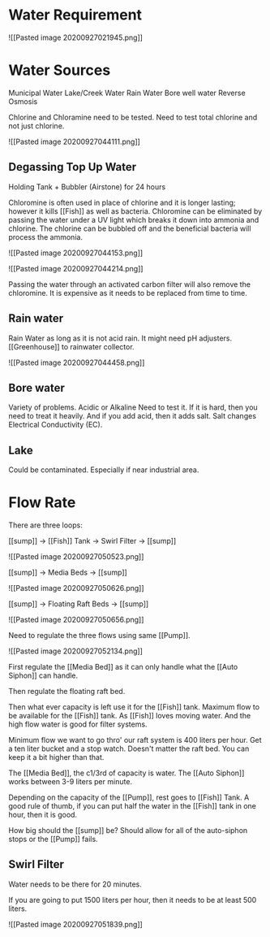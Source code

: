 # Water Requirement

![[Pasted image 20200927021945.png]]

# Water Sources

Municipal Water
Lake/Creek Water
Rain Water
Bore well water
Reverse Osmosis

Chlorine and Chloramine need to be tested. Need to test total chlorine and not just chlorine.

![[Pasted image 20200927044111.png]]

## Degassing Top Up Water
Holding Tank + Bubbler (Airstone) for 24 hours

Chloromine is often used in place of chlorine and it is longer lasting; however it kills [[Fish]] as well as bacteria. Chloromine can be eliminated by passing the water under a UV light which breaks it down into ammonia and chlorine. The chlorine can be bubbled off and the beneficial bacteria will process the ammonia.

![[Pasted image 20200927044153.png]]

![[Pasted image 20200927044214.png]]

Passing the water through an activated carbon filter will also remove the chloromine. It is expensive as it needs to be replaced from time to time.

## Rain water
Rain Water as long as it is not acid rain. It might need pH adjusters. [[Greenhouse]] to rainwater collector.

![[Pasted image 20200927044458.png]]

## Bore water
Variety of problems. Acidic or Alkaline Need to test it. If it is hard, then you need to treat it heavily. And if you add acid, then it adds salt. Salt changes Electrical Conductivity (EC).

## Lake

Could be contaminated. Especially if near industrial area. 

# Flow Rate

There are three loops:

[[sump]] -> [[Fish]] Tank -> Swirl Filter -> [[sump]]

![[Pasted image 20200927050523.png]]

[[sump]] -> Media Beds -> [[sump]]

![[Pasted image 20200927050626.png]]

[[sump]] -> Floating Raft Beds -> [[sump]]

![[Pasted image 20200927050656.png]]

Need to regulate the three flows using same [[Pump]].

![[Pasted image 20200927052134.png]]

First regulate the [[Media Bed]] as it can only handle what the [[Auto Siphon]] can handle.

Then regulate the floating raft bed.

Then what ever capacity is left use it for the [[Fish]] tank. Maximum flow to be available for the [[Fish]] tank. As [[Fish]] loves moving water. And the high flow water is good for filter systems.

Minimum flow we want to go thro' our raft system is 400 liters per hour. Get a ten liter bucket and a stop watch. Doesn't matter the raft bed. You can keep it a bit higher than that. 

The [[Media Bed]], the c1/3rd of capacity is water. The [[Auto Siphon]] works between 3-9 liters per minute. 

Depending on the capacity of the [[Pump]], rest goes to [[Fish]] Tank. A good rule of thumb, if you can put half the water in the [[Fish]] tank in one hour, then it is good.

How big should the [[sump]] be? Should allow for all of the auto-siphon stops or the [[Pump]] fails. 

## Swirl Filter 

Water needs to be there for 20 minutes.

If you are going to put 1500 liters per hour, then it needs to be at least 500 liters. 

![[Pasted image 20200927051839.png]]







